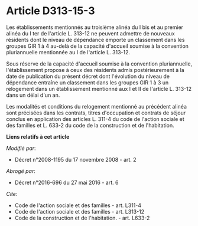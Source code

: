 # Article D313-15-3

Les établissements mentionnés au troisième alinéa du I bis et au premier alinéa du I ter de l'article L. 313-12 ne peuvent
admettre de nouveaux résidents dont le niveau de dépendance emporte un classement dans les groupes GIR 1 à 4 au-delà de la
capacité d'accueil soumise à la convention pluriannuelle mentionnée au I de l'article L. 313-12. 

Sous réserve de la capacité d'accueil soumise à la convention pluriannuelle, l'établissement propose à ceux des résidents
admis postérieurement à la date de publication du présent décret dont l'évolution du niveau de dépendance entraîne un
classement dans les groupes GIR 1 à 3 un relogement dans un établissement mentionné aux I et II de l'article L. 313-12 dans
un délai d'un an. 

Les modalités et conditions du relogement mentionné au précédent alinéa sont précisées dans les contrats, titres d'occupation
et contrats de séjour conclus en application des articles L. 311-4 du code de l'action sociale et des familles et L. 633-2 du
code de la construction et de l'habitation.

**Liens relatifs à cet article**

_Modifié par_:

  - Décret n°2008-1195 du 17 novembre 2008 - art. 2

_Abrogé par_:

  - Décret n°2016-696 du 27 mai 2016 - art. 6

_Cite_:

  - Code de l'action sociale et des familles - art. L311-4
  - Code de l'action sociale et des familles - art. L313-12
  - Code de la construction et de l'habitation. - art. L633-2
